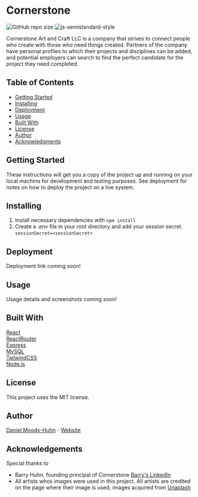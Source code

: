 # Cornerstone

![GitHub repo size](https://img.shields.io/github/repo-size/HuhnDaniel/cornerstone) ![js-semistandard-style](https://img.shields.io/badge/code%20style-semistandard-brightgreen.svg)  

Cornerstone Art and Craft LLC is a company that strives to connect people who create with those who need things created.  Partners of the company have personal profiles to which their projects and disciplines can be added, and potential employers can search to find the perfect candidate for the project they need completed. 

## Table of Contents
- [Getting Started](#getting-started)
- [Installing](#installing)
- [Deployment](#deployment)
- [Usage](#usage)
- [Built With](#built-with)
- [License](#license)
- [Author](#author)
- [Acknowledgments](#acknowledgements)

## Getting Started

These instructions will get you a copy of the project up and running on
your local machine for development and testing purposes. See deployment
for notes on how to deploy the project on a live system.

## Installing

1. Install necessary dependencies with ```npm install```
2. Create a .env file in your root directory and add your session secret.
```sessionSecret=<sessionSecret>```

## Deployment
Deployment link coming soon!

## Usage
Usage details and screenshots coming soon!

## Built With

  [React](https://reactjs.org/)  
  [ReactRouter](https://reactrouter.com/)  
  [Express](http://expressjs.com/)  
  [MySQL](https://www.mysql.com/)    
  [TailwindCSS](https://tailwindcss.com/)  
  [Node.js](https://nodejs.org/en/)

## License
This project uses the MIT license. 

## Author
[Daniel Moody-Huhn](https://github.com/HuhnDaniel) - [Website](https://huhndaniel.github.io)

## Acknowledgements
Special thanks to 
- Barry Huhn, founding principal of Cornerstone [Barry's LinkedIn](https://www.linkedin.com/in/barry-huhn-a8136b30/)
- All artists whos images were used in this project.  All artists are credited on the page where their image is used, images acquired from [Unaplash](https://unsplash.com/)
